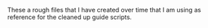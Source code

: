 These a rough files that I have created over time that I am using as reference for the cleaned up guide scripts.
